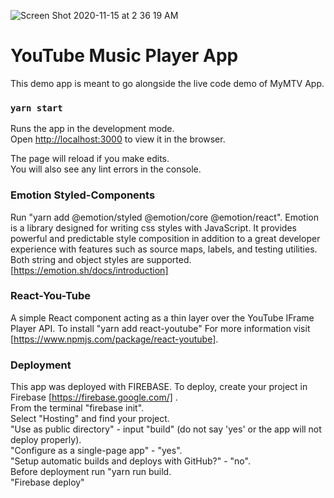 ![Screen Shot 2020-11-15 at 2 36 19 AM](https://user-images.githubusercontent.com/59614789/99179398-65155900-26eb-11eb-80a2-209de4c8741b.png)

# YouTube Music Player App

This demo app is meant to go alongside the live code demo of MyMTV App.

### `yarn start`

Runs the app in the development mode.\
Open [http://localhost:3000](http://localhost:3000) to view it in the browser.

The page will reload if you make edits.\
You will also see any lint errors in the console.

### Emotion Styled-Components

Run "yarn add @emotion/styled @emotion/core @emotion/react". Emotion is a library designed for writing css styles with JavaScript. It provides powerful and predictable style composition in addition to a great developer experience with features such as source maps, labels, and testing utilities. Both string and object styles are supported. [https://emotion.sh/docs/introduction]

### React-You-Tube

A simple React component acting as a thin layer over the YouTube IFrame Player API. To install "yarn add react-youtube" For more information visit [https://www.npmjs.com/package/react-youtube].

### Deployment

This app was deployed with FIREBASE. To deploy, create your project in Firebase [https://firebase.google.com/] .\
 From the terminal "firebase init".\
 Select "Hosting" and find your project.\
 "Use as public directory" - input "build" (do not say 'yes' or the app will not deploy properly).\
 "Configure as a single-page app" - "yes".\
 "Setup automatic builds and deploys with GitHub?" - "no".\
 Before deployment run "yarn run build.\
 "Firebase deploy"
